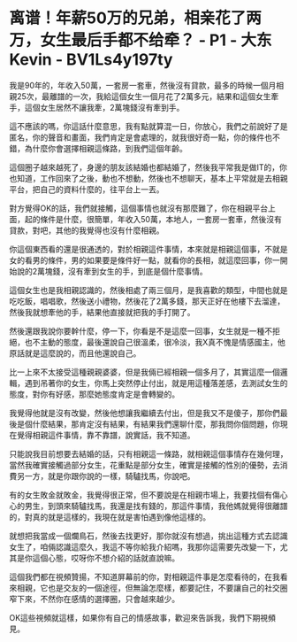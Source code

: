 # 离谱！年薪50万的兄弟，相亲花了两万，女生最后手都不给牵？ - P1 - 大东Kevin - BV1Ls4y197ty

我是90年的，年收入50萬，一套房一套車，然後沒有貸款，最多的時候一個月相親25次，最離譜的一次，我給這個女生一個月花了2萬多元，結果和這個女生牽手，這個女生居然不讓我牽，2萬塊錢沒有牽到手。

這不應該的嗎，你這話什麼意思，我有點就算混一日，你放心，我們之前說好了是匿名，你的聲音和畫面，我們肯定是會處理的，就我很好奇一點，你的條件也不錯，為什麼你會選擇相親這條路，到我們這個年齡。

這個圈子越來越死了，身邊的朋友該結婚也都結婚了，然後我平常我是做IT的，你也知道，工作回來了之後，動也不想動，然後也不想聊天，基本上平常就是去相親平台，把自己的資料什麼的，往平台上一丟。

對方覺得OK的話，我們就接觸，這個事情也就沒有那麼難了，你在相親平台上面，起的條件是什麼，很簡單，年收入50萬，本地人，一套房一套車，然後沒有貸款，對吧，其他的我覺得也沒有什麼相親。

你這個東西看的還是很通透的，對於相親這件事情，本來就是相親這個事，不就是女的看男的條件，男的如果要是條件好一點，就看你的長相，就這麼回事，你一開始說的2萬塊錢，沒有牽到女生的手，到底是個什麼事情。

這個女生也是我相親認識的，然後相處了兩三個月，是我喜歡的類型，中間也就是吃吃飯，唱唱歌，然後送小禮物，然後花了2萬多錢，那天正好在他樓下去溜達，然後我就想牽他的手，結果他直接就把我的手打開了。

然後還跟我說你要幹什麼，停一下，你看是不是這麼一回事，女生就是一種不拒絕，也不主動的態度，最後還說自己很溫柔，很冷淡，我X真不愧是情感國主，他原話就是這麼說的，而且他還說自己。

比一上來不太接受這種親親婆婆，但是我倆已經相親一個多月了，其實這麼一個邏輯，遇到吊著你的女生，你馬上突然停止付出，就是用這種落差感，去測試女生的態度，對你有好感，那麼她態度肯定是會轉變的。

我覺得他就是沒有改變，然後他想讓我繼續去付出，但是我又不是傻子，那你們最後是個什麼結果，那肯定沒有結果，有結果我們還聊什麼，那我問你個問題，你現在覺得相親這件事情，靠不靠譜，說實話，我不知道。

只能說我目前想要去結婚的話，只有相親這一條路，就相親這個事情存在幾何理，當然我確實接觸過部分女生，花重點是部分女生，確實是接觸的性別的優勢，去消費另一方，就是你跟你說的一樣，騎驢找馬，你說吧。

有的女生敗金就敗金，我覺得很正常，但不要說是在相親市場上，我要找個有傷心心的男生，到頭來騎驢找馬，我還是找有錢的，那這件事情，我他媽就覺得很離譜的，對真的就是這樣的，我現在就是害怕遇到像他這樣的。

就想把我當成一個爛鳥石，然後去找更好，那你就沒有想過，挑出這種方式去認識女生了，咱倆認識這麼久，我這不等你給我介紹嗎，我那你這需要先改變一下，尤其是你這個心態，哎呀你不想介紹的話就直說嘛。

這個我們都在視頻贊揚，不知道屏幕前的你，對相親這件事是怎麼看待的，在我看來相親，它也是交友的一個途徑，但無論怎麼樣，都要記住，不要讓自己的社交圈窄下來，不然你在感情的選擇圈，只會越來越少。

OK這些視頻就這樣，如果你有自己的情感故事，歡迎來告訴我，我們下期視頻見。